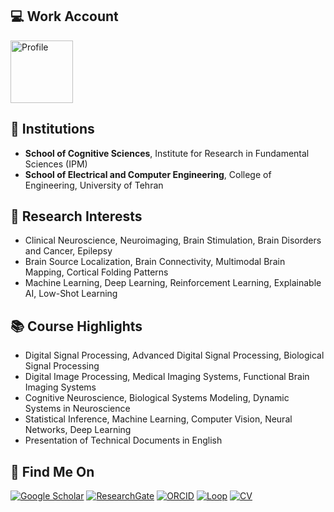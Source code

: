 ## 💻 Work Account  
<a href="https://github.com/smsadjadi-veca">
    <img src="https://github.com/user-attachments/assets/970c8118-47bd-4efd-81fd-9bb7a7a9a097" alt="Profile" height="100">
</a>

## 🏢 Institutions  
- **School of Cognitive Sciences**, Institute for Research in Fundamental Sciences (IPM)  
- **School of Electrical and Computer Engineering**, College of Engineering, University of Tehran  

## 🔬 Research Interests  
- Clinical Neuroscience, Neuroimaging, Brain Stimulation, Brain Disorders and Cancer, Epilepsy  
- Brain Source Localization, Brain Connectivity, Multimodal Brain Mapping, Cortical Folding Patterns  
- Machine Learning, Deep Learning, Reinforcement Learning, Explainable AI, Low-Shot Learning  

## 📚 Course Highlights  
- Digital Signal Processing, Advanced Digital Signal Processing, Biological Signal Processing  
- Digital Image Processing, Medical Imaging Systems, Functional Brain Imaging Systems  
- Cognitive Neuroscience, Biological Systems Modeling, Dynamic Systems in Neuroscience  
- Statistical Inference, Machine Learning, Computer Vision, Neural Networks, Deep Learning  
- Presentation of Technical Documents in English  

## 🔗 Find Me On  
[![Google Scholar](https://img.shields.io/badge/Google_Scholar-4285F4?style=for-the-badge&logo=googlescholar&logoColor=white)](https://scholar.google.com/citations?user=Eaz5eDQAAAAJ&hl=en&oi=ao)
[![ResearchGate](https://img.shields.io/badge/ResearchGate-00CCBB?style=for-the-badge&logo=ResearchGate&logoColor=white)](https://www.researchgate.net/profile/Seyyed-Mostafa-Sadjadi)
[![ORCID](https://img.shields.io/badge/ORCID-A6CE39?style=for-the-badge&logo=orcid&logoColor=white)](https://orcid.org/0000-0001-7579-2434)
[![Loop](https://img.shields.io/badge/Loop-F26722?style=for-the-badge)](https://loop.frontiersin.org/people/1290643/overview)
[![CV](https://img.shields.io/badge/CV-0A66C2?style=for-the-badge&logo=googledrive&logoColor=white)](https://drive.google.com/file/d/1F2ANtLHzXYIfMHvbaP5GpYGp0-4II0Rd/view)
